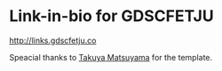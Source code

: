 # Link-in-bio for GDSCFETJU

http://links.gdscfetju.co

Speacial thanks to [Takuya Matsuyama](https://www.craftz.dog/) for the template.
